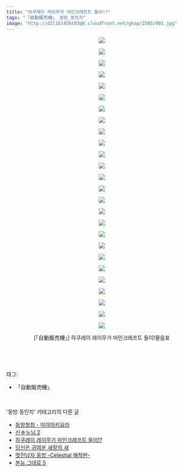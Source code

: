 ```yaml
---
title: "하쿠레이 레이무가 마인크래프트 들이!?"
tags: "「自動販売機」 동방_동인지"
image: "http://d2l1b145ht03q6.cloudfront.net/ghap/2585/001.jpg"
---
```

<div class="article">
<p style="text-align: center; clear: none; float: none;"><img src="{{ site.imgserver1 }}/ghap/2585/001.jpg"/></p>
<p style="text-align: center; clear: none; float: none;"><img src="{{ site.imgserver1 }}/ghap/2585/002.jpg"/></p>
<p style="text-align: center; clear: none; float: none;"><img src="{{ site.imgserver1 }}/ghap/2585/003.jpg"/></p>
<p style="text-align: center; clear: none; float: none;"><img src="{{ site.imgserver1 }}/ghap/2585/004.jpg"/></p>
<p style="text-align: center; clear: none; float: none;"><img src="{{ site.imgserver1 }}/ghap/2585/005.jpg"/></p>
<p style="text-align: center; clear: none; float: none;"><img src="{{ site.imgserver1 }}/ghap/2585/006.jpg"/></p>
<p style="text-align: center; clear: none; float: none;"><img src="{{ site.imgserver1 }}/ghap/2585/007.jpg"/></p>
<p style="text-align: center; clear: none; float: none;"><img src="{{ site.imgserver1 }}/ghap/2585/008.jpg"/></p>
<p style="text-align: center; clear: none; float: none;"><img src="{{ site.imgserver1 }}/ghap/2585/009.jpg"/></p>
<p style="text-align: center; clear: none; float: none;"><img src="{{ site.imgserver1 }}/ghap/2585/010.jpg"/></p>
<p style="text-align: center; clear: none; float: none;"><img src="{{ site.imgserver1 }}/ghap/2585/011.jpg"/></p>
<p style="text-align: center; clear: none; float: none;"><img src="{{ site.imgserver1 }}/ghap/2585/012.jpg"/></p>
<p style="text-align: center; clear: none; float: none;"><img src="{{ site.imgserver1 }}/ghap/2585/013.jpg"/></p>
<p style="text-align: center; clear: none; float: none;"><img src="{{ site.imgserver1 }}/ghap/2585/014.jpg"/></p>
<p style="text-align: center; clear: none; float: none;"><img src="{{ site.imgserver1 }}/ghap/2585/015.jpg"/></p>
<p style="text-align: center; clear: none; float: none;"><img src="{{ site.imgserver1 }}/ghap/2585/016.jpg"/></p>
<p style="text-align: center; clear: none; float: none;"><img src="{{ site.imgserver1 }}/ghap/2585/017.jpg"/></p>
<p style="text-align: center; clear: none; float: none;"><img src="{{ site.imgserver1 }}/ghap/2585/018.jpg"/></p>
<p style="text-align: center; clear: none; float: none;"><img src="{{ site.imgserver1 }}/ghap/2585/019.jpg"/></p>
<p style="text-align: center; clear: none; float: none;"><img src="{{ site.imgserver1 }}/ghap/2585/020.jpg"/></p>
<p style="text-align: center; clear: none; float: none;"><img src="{{ site.imgserver1 }}/ghap/2585/021.jpg"/></p>
<p style="text-align: center; clear: none; float: none;"><img src="{{ site.imgserver1 }}/ghap/2585/022.jpg"/></p>
<p style="text-align: center; clear: none; float: none;"><img src="{{ site.imgserver1 }}/ghap/2585/023.jpg"/></p>
<p style="text-align: center; clear: none; float: none;"><img src="{{ site.imgserver1 }}/ghap/2585/024.jpg"/></p>
<p style="text-align: center; clear: none; float: none;"><img src="{{ site.imgserver1 }}/ghap/2585/025.jpg"/></p>
<p style="text-align: center; clear: none; float: none;"><img src="{{ site.imgserver1 }}/ghap/2585/026.jpg"/></p>
<p style="text-align: center; clear: none; float: none;">[「自動販売機」] 하쿠레이 레이무가 마인크래프트 들이!물음표</p>
<p><br/></p>
</div><br/>
<div class="tagTrail">
<p>태그: </p>
<ul>
<li>「自動販売機」</li>
</ul>
</div><br/>
<div class="another">
<p>'동방 동인지' 카테고리의 다른 글</p>
<ul>
<li><a href="/ghap_2587">동방청첩 - 미야마키요라</a></li>
<li><a href="/ghap_2586">신☆누님 2</a></li>
<li><a href="/ghap_2585">하쿠레이 레이무가 마인크래프트 들이!?</a></li>
<li><a href="/ghap_2584">당신은 귀여운 새장의 새</a></li>
<li><a href="/ghap_2583">멋진남자 동방 -Celestial 해적판-</a></li>
<li><a href="/ghap_2582">본능 그대로 5</a></li>
</ul>
</div><br/>
<div class="cb_module cb_fluid">
<div class="cb_wrt cb_profile">
</div><!-- commentList close -->
</div><br/>
